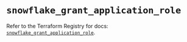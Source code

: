 # `snowflake_grant_application_role`

Refer to the Terraform Registry for docs: [`snowflake_grant_application_role`](https://registry.terraform.io/providers/snowflake-labs/snowflake/0.93.0/docs/resources/grant_application_role).
